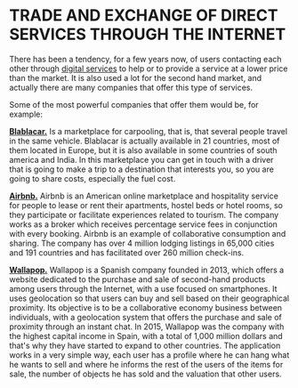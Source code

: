 # TRADE AND EXCHANGE OF DIRECT SERVICES THROUGH THE INTERNET

There has been a tendency, for a few years now, of users contacting each other through [digital services](http://successhuman.com/how-to-trade-on-the-internet/) to help or to provide a service at a lower price than the market. It is also used a lot for the second hand market, and actually there are many companies that offer this type of services. 

Some of the most powerful companies that offer them would be, for example:

**[Blablacar.](https://youtu.be/0hKH4zmTX2U)** Is a marketplace for carpooling, that is, that several people travel in the same vehicle. Blablacar is actually available in 21 countries, most of them located in Europe, but it is also available in some countries of south america and India. In this marketplace you can get in touch with a driver that is going to make a trip to a destination that interests you, so you are going to share costs, especially the fuel cost. 

**[Airbnb.](https://youtu.be/evqnIKVX8RM)** Airbnb is an American online marketplace and hospitality service for people to lease or rent their apartments, hostel beds or hotel rooms, so they participate or facilitate experiences related to tourism. The company works as a broker which receives percentage service fees in conjunction with every booking. Airbnb is an example of collaborative consumption and sharing. The company has over 4 million lodging listings in 65,000 cities and 191 countries and has facilitated over 260 million check-ins.

**[Wallapop.](https://youtu.be/MkFzwGVkr3c)** Wallapop is a Spanish company founded in 2013, which offers a website dedicated to the purchase and sale of second-hand products among users through the Internet, with a use focused on smartphones. It uses geolocation so that users can buy and sell based on their geographical proximity. Its objective is to be a collaborative economy business between individuals, with a geolocation system that offers the purchase and sale of proximity through an instant chat. In 2015, Wallapop was the company with the highest capital income in Spain, with a total of 1,000 million dollars and that's why they have started to expand to other countries. The application works in a very simple way, each user has a profile where he can hang what he wants to sell and where he informs the rest of the users of the items for sale, the number of objects he has sold and the valuation that other users. 
